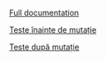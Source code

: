 [Full documentation](https://github.com/alexandru-urlateanu/Proiect-TSS/blob/master/readme/Proiect%20TSS%20-%20Testare%20unitara%20in%20Java.pdf)

[Teste înainte de mutație](https://www.youtube.com/watch?v=KXYTXwX2Cnk)

[Teste după mutație](https://www.youtube.com/watch?v=784B4drZhc8)
